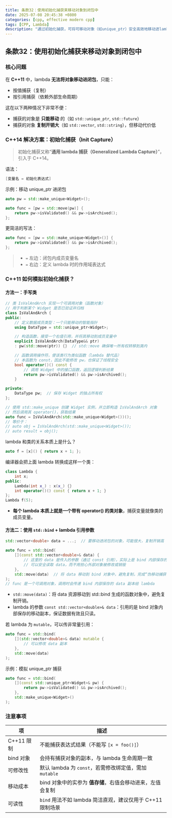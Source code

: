```yaml
---
title: 条款32：使用初始化捕获来移动对象到闭包中
date: 2025-07-08 20:45:38 +0800
categories: [cpp, effective modern cpp]
tags: [CPP, Lambda]
description: "通过初始化捕获，可将可移动对象（如unique_ptr）安全高效地移动进lambda闭包，避免拷贝开销。"
---
```

## 条款32：使用初始化捕获来移动对象到闭包中

### 核心问题

在 **C++11** 中，lambda **无法将对象移动进闭包**，只能：

- 按值捕获（复制）
- 按引用捕获（依赖外部生命周期）

这在以下两种情况下非常不便：

- 捕获的对象是 **只能移动** 的（如 `std::unique_ptr`, `std::future`）
- 捕获的对象 **复制开销大**（如 `std::vector`, `std::string`），但移动代价低

### C++14 解决方案：**初始化捕获（Init Capture）**

> 初始化捕获又称“**通用 lambda 捕获（Generalized Lambda Capture）**”，引入于 C++14。

语法：

```cpp
[变量名 = 初始化表达式]
```

示例：移动 unique_ptr 进闭包

```cpp
auto pw = std::make_unique<Widget>();

auto func = [pw = std::move(pw)] {
    return pw->isValidated() && pw->isArchived();
};
```

更简洁的写法：

```cpp
auto func = [pw = std::make_unique<Widget>()] {
    return pw->isValidated() && pw->isArchived();
};
```

> - `=` 左边：闭包内成员变量名
> - `=` 右边：定义 lambda 时的作用域表达式

### C++11 如何模拟初始化捕获？

#### 方法一：**手写类**

```cpp
// 类 IsValAndArch 实现一个可调用对象（函数对象）
// 用于判断某个 Widget 是否已验证并归档
class IsValAndArch {
public:
    // 定义数据成员类型：一个只能移动的智能指针
    using DataType = std::unique_ptr<Widget>;

    // 构造函数，接受一个右值引用，并将其移动到成员变量中
    explicit IsValAndArch(DataType&& ptr)
    : pw(std::move(ptr)) {}  // std::move 确保唯一所有权转移到类内

    // 函数调用操作符，使该类行为类似函数（lambda 替代品）
    // 本函数为 const，因此不能修改 pw，也保证了线程安全
    bool operator()() const {
        // 调用 Widget 中的接口函数，返回逻辑判断结果
        return pw->isValidated() && pw->isArchived();
    }

private:
    DataType pw;  // 保存 Widget 的独占所有权
};

// 使用 std::make_unique 创建 Widget 实例，并立即构造 IsValAndArch 对象
// 然后调用其 operator()，获取结果
auto func = IsValAndArch(std::make_unique<Widget>())();
// 等价于：
// auto obj = IsValAndArch(std::make_unique<Widget>());
// auto result = obj();
```

lambda 和类的关系本质上是什么？

```cpp
auto f = [x]() { return x + 1; };
```

编译器会把上面 lambda 转换成这样一个类：

```cpp
class Lambda {
    int x;
public:
    Lambda(int x_) : x(x_) {}
    int operator()() const { return x + 1; }
};
Lambda f(5);
```

- **每个 lambda 本质上就是一个带有 operator() 的类对象**，捕获变量就像类的成员变量。

#### 方法二：**使用 `std::bind` + lambda 引用参数**

```cpp
std::vector<double> data = ...;  // 要移动进闭包的对象，可能很大，复制开销高

auto func = std::bind(
    [](const std::vector<double>& data) {
        // 这里的 data 是传入的参数（通过 const 引用），实际上是 bind 内部保存的副本
        // 可以安全读取 data，而不用担心外部对象被修改或销毁
    },
    std::move(data)  // 将 data 移动到 bind 对象中，避免复制，完成“伪移动捕获”
);
// func 是一个可调用对象，调用时会传递 bind 内部保存的 data 副本给 lambda
```

- `std::move(data)`：将 data 资源移动到 std::bind 生成的函数对象中，避免复制开销。
- lambda 的参数 `const std::vector<double>& data`：引用的是 bind 对象内部保存的移动副本，保证数据有效且只读。

若 lambda 为 `mutable`，可以传非常量引用：

```cpp
auto func = std::bind(
    [](std::vector<double>& data) mutable {
        // 可以修改 data 副本
    },
    std::move(data)
);
```

示例：模拟 unique_ptr 捕获

```cpp
auto func = std::bind(
    [](const std::unique_ptr<Widget>& pw) {
        return pw->isValidated() && pw->isArchived();
    },
    std::make_unique<Widget>()
);
```

### 注意事项

| 项         | 描述                                                       |
| ---------- | ---------------------------------------------------------- |
| C++11 限制 | 不能捕获表达式结果（不能写 `[x = foo()]`）                 |
| bind 对象  | 会持有捕获对象的副本，与 lambda 生命周期一致               |
| 可修改性   | 默认 lambda 为 `const`，若需修改绑定值，需加 `mutable`     |
| 移动成本   | bind 对象中的实参为 **值存储**，右值会移动进来，左值会复制 |
| 可读性     | `bind` 用法不如 lambda 简洁直观，建议仅用于 C++11 限制场景 |
